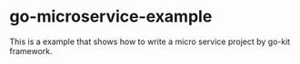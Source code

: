 # go-microservice-example

This is a example that shows how to write a micro service project by go-kit framework.
